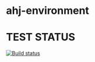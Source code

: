 # ahj-environment

# TEST STATUS

[![Build status](https://ci.appveyor.com/api/projects/status/nmgcnx2681gvs8s8/branch/main?svg=true)](https://ci.appveyor.com/project/ayostar/ahj-environment/branch/main)

